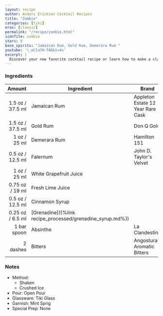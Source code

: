 ```yaml
---
layout: recipe
author: Anders Erickson Cocktail Recipes
title: "Zombie"
categories: [tiki]
eras: [classic]
permalink: "/recipe/zombie.html"
iconfile: zombie
stars: 0
base_spirits: "Jamaican Rum, Gold Rum, Demerara Rum "
youtube: '\_eCla7H-TA0&t=4s'
excerpt: |
  Discover your new favorite cocktail recipe or learn how to make a classic drink—like the Old Fashioned, mojito, or White Russian—right at home.
---
```


### Ingredients

|      Amount | Ingredient                                      | Brand                             |
| ----------: | ----------------------------------------------- | --------------------------------- |
|      1.5 oz / 37.5 ml | Jamaican Rum                                    | Appleton Estate 12 Year Rare Cask |
|      1.5 oz / 37.5 ml | Gold Rum                                        | Don Q Gold                        |
|        1 oz / 25 ml | Demerara Rum                                    | Hamilton 151                      |
|      0.5 oz / 12.5 ml | Falernum                                        | John D. Taylor's Velvet           |
|        1 oz / 25 ml | White Grapefruit Juice                          |
|     0.75 oz / 19 ml | Fresh Lime Juice                                |
|      0.5 oz / 12.5 ml | Cinnamon Syrup                                  |
|     0.25 oz / 6.5 ml | [Grenadine]({%link recipe_processed/grenadine_syrup.md%}) |
| 1 bar spoon | Absinthe                                        | La Clandestine                    |
|    2 dashes | Bitters                                         | Angostura Aromatic Bitters        |

### Notes

- Method:
  - Shaken
  - Crushed Ice
- Pour: Open Pour
- Glassware: Tiki Glass
- Garnish: Mint Sprig
- Special Prep: None
